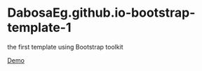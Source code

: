 # DabosaEg.github.io-bootstrap-template-1
the first template using Bootstrap toolkit


<a href="https://dabosaeg.github.io/DabosaEg.github.io-bootstrap-template-1/" target="_blank">Demo</a>
